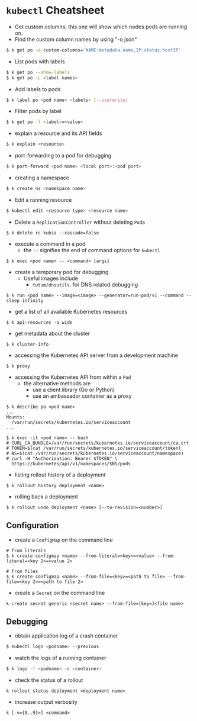 # `kubectl` Cheatsheet

* Get custom columns; this one will show which nodes pods are running on.
* Find the custom column names by using "-o json"
```bash
$ k get po -o custom-columns='NAME:metadata.name,IP:status.hostIP'
```

* List pods with labels
```bash
$ k get po --show-labels
$ k get po -L <label names>
```

* Add labels to pods
```bash
$ k label po <pod name> <labels> [--overwrite]
```

* Filter pods by label
```bash
$ k get po -l <label>=<value>
```

* explain a resource and its API fields
```bash
$ k explain <resource>
```

* port-forwarding to a pod for debugging
```bash
$ k port-forward <pod name> <local port>:<pod port>
```

* creating a namespace
```bash
$ k create ns <namespace name>
```

* Edit a running resource
```bash
$ kubectl edit <resource type> <resource name>
```

* Delete a `ReplicationController` without deleting `Pod`s
```
$ k delete rc kubia --cascade=false
```

* execute a command in a pod
  * the `--` signifies the end of command options for `kubectl`
```
$ k exec <pod name> -- <command> [args]
```

* create a temporary pod for debugging
  * Useful images include
    * `tutum/dnsutils`. for DNS related debugging
```
$ k run <pod name> --image=<image> --generator=run-pod/v1 --command -- sleep infinity
```

* get a list of all available Kubernetes resources
```
$ k api-resources -o wide
```

* get metadata about the cluster
```
$ k cluster-info
```

* accessing the Kubernetes API server from a development machine
```
$ k proxy 
```

* accessing the Kubernetes API from within a `Pod`
  * the alternative methods are
    * use a client library (Go or Python)
    * use an ambassador container as a proxy
```
$ k describe po <pod name>
...
Mounts:
  /var/run/secrets/kubernetes.io/serviceaccount
...

$ k exec -it <pod name> -- bash
# CURL_CA_BUNDLE=/var/run/secrets/kubernetes.io/serviceaccount/ca.crt
# TOKEN=$(cat /var/run/secrets/kubernetes.io/serviceaccount/token)
# NS=$(cat /var/run/secrets/kubernetes.io/serviceaccount/namespace)
# curl -H "Authorization: Bearer $TOKEN" \
  https://kubernetes/api/v1/namespaces/$NS/pods
```

* listing rollout history of a deployment
```
$ k rollout history deployment <name>
```

* rolling back a deployment
```
$ k rollout undo deployment <name> [--to-revision=<number>]
```

## Configuration

* create a `ConfigMap` on the command line
```
# from literals
$ k create configmap <name> --from-literal=<key>=<value> --from-literal=<key 2>=<value 2>

# from files
$ k create configmap <name> --from-file=<key>=<path to file> --from-file=<key 2>=<path to file 2>
```

* create a `Secret` on the command line
```
k create secret generic <secret name> --from-file=[key=]<file name>
```

## Debugging

* obtain application log of a crash container
```bash
$ kubectl logs <podname> --previous
```

* watch the logs of a running container
```bash
$ k logs -f <podname> -c <container>
```

* check the status of a rollout
```
k rollout status deployment <deployment name>
```

* increase output verbosity
```
k [-v={0..9}>] <command>
```